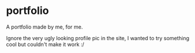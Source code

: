 # portfolio
A portfolio made by me, for me.

Ignore the very ugly looking profile pic in the site, I wanted to try something cool but couldn't make it work :/
